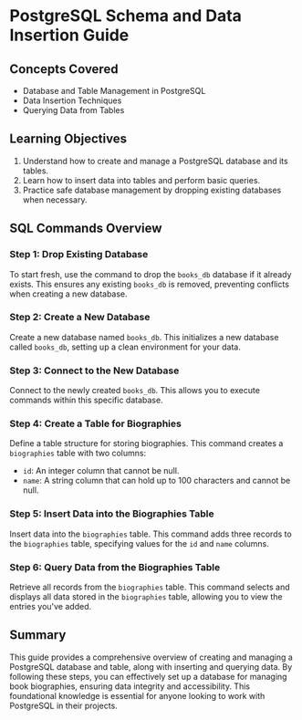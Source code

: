 # PostgreSQL Schema and Data Insertion Guide

## Concepts Covered

- Database and Table Management in PostgreSQL
- Data Insertion Techniques
- Querying Data from Tables

## Learning Objectives

1. Understand how to create and manage a PostgreSQL database and its tables.
2. Learn how to insert data into tables and perform basic queries.
3. Practice safe database management by dropping existing databases when necessary.

## SQL Commands Overview

### Step 1: Drop Existing Database

To start fresh, use the command to drop the `books_db` database if it already exists. This ensures any existing `books_db` is removed, preventing conflicts when creating a new database.

### Step 2: Create a New Database

Create a new database named `books_db`. This initializes a new database called `books_db`, setting up a clean environment for your data.

### Step 3: Connect to the New Database

Connect to the newly created `books_db`. This allows you to execute commands within this specific database.

### Step 4: Create a Table for Biographies

Define a table structure for storing biographies. This command creates a `biographies` table with two columns:

- `id`: An integer column that cannot be null.
- `name`: A string column that can hold up to 100 characters and cannot be null.

### Step 5: Insert Data into the Biographies Table

Insert data into the `biographies` table. This command adds three records to the `biographies` table, specifying values for the `id` and `name` columns.

### Step 6: Query Data from the Biographies Table

Retrieve all records from the `biographies` table. This command selects and displays all data stored in the `biographies` table, allowing you to view the entries you've added.

## Summary

This guide provides a comprehensive overview of creating and managing a PostgreSQL database and table, along with inserting and querying data. By following these steps, you can effectively set up a database for managing book biographies, ensuring data integrity and accessibility. This foundational knowledge is essential for anyone looking to work with PostgreSQL in their projects.
